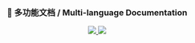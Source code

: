<!-- README.md -->
<div align="center">
  <h3>📖 多功能文档 / Multi-language Documentation</h3>
  
  <a href="./glados.md">
    <img src="https://img.shields.io/badge/README-glados-blue?style=for-the-badge" />
  </a>
  <a href="./sspanel.md">
    <img src="https://img.shields.io/badge/README-sspanel-red?style=for-the-badge" />
  </a>
</div>
